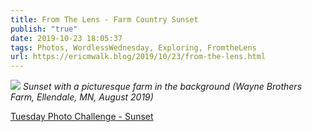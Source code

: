 ```yaml
---
title: From The Lens - Farm Country Sunset
publish: "true"
date: 2019-10-23 18:05:37
tags: Photos, WordlessWednesday, Exploring, FromtheLens
url: https://ericmwalk.blog/2019/10/23/from-the-lens.html
---
```


![](https://ericmwalk.blog/uploads/2021/73092dfb4d.jpg)
*Sunset with a picturesque farm in the background (Wayne Brothers Farm, Ellendale, MN, August 2019)*

<a href="https://dutchgoesthephoto.net/2019/06/25/tuesday-photo-challenge-radiant/">Tuesday Photo Challenge - Sunset</a>